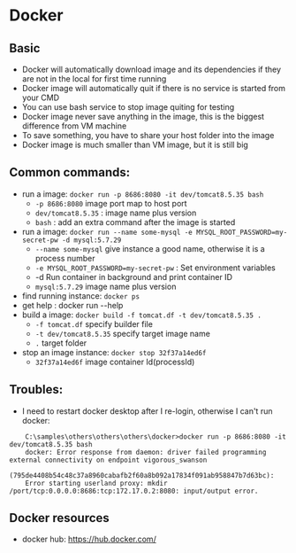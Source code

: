 # Docker

## Basic 
+ Docker will automatically download image and its dependencies if they are not in the local for first time running
+ Docker image will automatically quit if there is no service is started from your CMD
+ You can use bash service to stop image quiting for testing
+ Docker image never save anything in the image, this is the biggest difference from VM machine
+ To save something, you have to share your host folder into the image
+ Docker image is much smaller than VM image, but it is still big

## Common commands:
+ run a image: `docker run -p 8686:8080 -it dev/tomcat8.5.35 bash`
	+ `-p 8686:8080` image port map to host port 
	+ `dev/tomcat8.5.35` : image name plus version
	+ `bash` : add an extra command after the image is started
+ run a image: `docker run --name some-mysql -e MYSQL_ROOT_PASSWORD=my-secret-pw -d mysql:5.7.29`
	+ `--name some-mysql` give instance a good name, otherwise it is a process number
	+ `-e MYSQL_ROOT_PASSWORD=my-secret-pw`  : Set environment variables
	+ -d Run container in background and print container ID
	+ `mysql:5.7.29`  image name plus version
+ find running instance:  `docker ps`
+ get help : docker run --help
+ build a image: `docker build -f tomcat.df -t dev/tomcat8.5.35 .`
	+ `-f tomcat.df`  specify builder file 
	+ `-t dev/tomcat8.5.35` specify target image name
	+ `.` target folder
+ stop an image instance: `docker stop 32f37a14ed6f`
	+ `32f37a14ed6f` image container Id(processId)
 
## Troubles:
+ I need to restart docker desktop after I re-login, otherwise I can't run docker:
```
	C:\samples\others\others\others\docker>docker run -p 8686:8080 -it dev/tomcat8.5.35 bash
	docker: Error response from daemon: driver failed programming external connectivity on endpoint vigorous_swanson 
	(795de4408b54c48c37a8960cabafb2f60a8b092a17834f091ab958847b7d63bc): 
	Error starting userland proxy: mkdir /port/tcp:0.0.0.0:8686:tcp:172.17.0.2:8080: input/output error.
```

## Docker resources
+ docker hub:  https://hub.docker.com/
